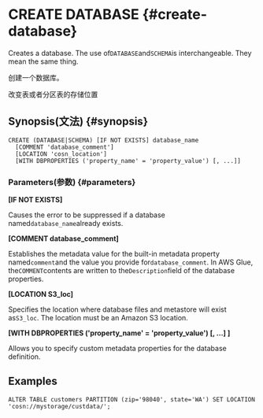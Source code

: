 # CREATE DATABASE {#create-database}

Creates a database. The use of`DATABASE`and`SCHEMA`is interchangeable. They mean the same thing.

创建一个数据库。

改变表或者分区表的存储位置

## Synopsis\(文法\) {#synopsis}

```
CREATE (DATABASE|SCHEMA) [IF NOT EXISTS] database_name
  [COMMENT 'database_comment']
  [LOCATION 'cosn_location']
  [WITH DBPROPERTIES ('property_name' = 'property_value') [, ...]]
```

### Parameters\(参数\) {#parameters}

**\[IF NOT EXISTS\]**

Causes the error to be suppressed if a database named`database_name`already exists.

**\[COMMENT database\_comment\]**

Establishes the metadata value for the built-in metadata property named`comment`and the value you provide for`database_comment`. In AWS Glue, the`COMMENT`contents are written to the`Description`field of the database properties.

**\[LOCATION S3\_loc\]**

Specifies the location where database files and metastore will exist as`S3_loc`. The location must be an Amazon S3 location.

**\[WITH DBPROPERTIES \('property\_name' = 'property\_value'\) \[, ...\] \]**

Allows you to specify custom metadata properties for the database definition.

## Examples

```
ALTER TABLE customers PARTITION (zip='98040', state='WA') SET LOCATION 'cosn://mystorage/custdata/';
```




